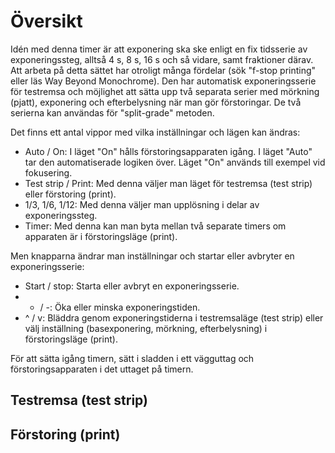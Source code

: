 # Översikt

Idén med denna timer är att exponering ska ske enligt en fix tidsserie av exponeringssteg, alltså 4 s, 8 s, 16 s och så vidare, samt fraktioner därav. Att arbeta på detta sättet har otroligt många fördelar (sök "f-stop printing" eller läs Way Beyond Monochrome). Den har automatisk exponeringsserie för testremsa och möjlighet att sätta upp två separata serier med mörkning (pjatt), exponering och efterbelysning när man gör förstoringar. De två serierna kan användas för "split-grade" metoden.

Det finns ett antal vippor med vilka inställningar och lägen kan ändras:

* Auto / On: I läget "On" hålls förstoringsapparaten igång. I läget "Auto" tar den automatiserade logiken över. Läget "On" används till exempel vid fokusering.
* Test strip / Print: Med denna väljer man läget för testremsa (test strip) eller förstoring (print).
* 1/3, 1/6, 1/12: Med denna väljer man upplösning i delar av exponeringssteg.
* Timer: Med denna kan man byta mellan två separate timers om apparaten är i förstoringsläge (print).

Men knapparna ändrar man inställningar och startar eller avbryter en exponeringsserie:

* Start / stop: Starta eller avbryt en exponeringsserie.
* + / -: Öka eller minska exponeringstiden.
* ^ / v: Bläddra genom exponeringstiderna i testremsaläge (test strip) eller välj inställning (basexponering, mörkning, efterbelysning) i förstoringsläge (print).

För att sätta igång timern, sätt i sladden i ett vägguttag och förstoringsapparaten i det uttaget på timern.

## Testremsa (test strip)



## Förstoring (print)
